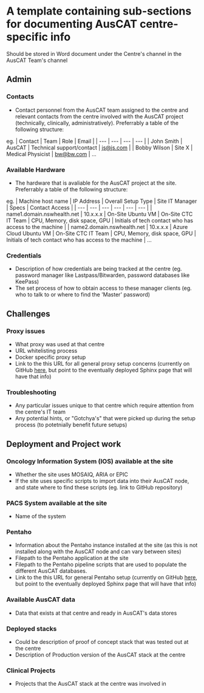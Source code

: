 # A template containing sub-sections for documenting AusCAT centre-specific info
Should be stored in Word document under the Centre's channel in the AusCAT Team's channel

## Admin
### Contacts
* Contact personnel from the AusCAT team assigned to the centre and relevant contacts from the centre involved with the AusCAT project (technically, clinically, administratively). Preferrably a table of the following structure:

eg. 
| Contact      | Team   | Role                      | Email     |
| ---          | ---    | ---                       | ---       |
| John Smith   | AusCAT | Technical support/contact | js@js.com |
| Bobby Wilson | Site X | Medical Physicist         | bw@bw.com |
...

### Available Hardware
* The hardware that is avaliable for the AusCAT project at the site.  Preferrably a table of the following structure:

eg. 
| Machine host name             | IP Address    | Overall Setup Type        | Site IT Manager               | Specs                         | Contact Access                                            |
| ---                           | ---           | ---                       | ---                           | ---                           | ---                                                       |
| name1.domain.nswhealth.net    | 10.x.x.x      | On-Site Ubuntu VM         | On-Site CTC IT Team           | CPU, Memory, disk space, GPU  | Initials of tech contact who has access to the machine    |
| name2.domain.nswhealth.net    | 10.x.x.x      | Azure Cloud Ubuntu VM     | On-Site CTC IT Team           | CPU, Memory, disk space, GPU  | Initials of tech contact who has access to the machine    |
...

### Credentials
* Description of how credentials are being tracked at the centre (eg. password manager like Lastpass/Bitwarden, password databases like KeePass)
* The set process of how to obtain access to these manager clients (eg. who to talk to or where to find the 'Master' password) 

## Challenges
### Proxy issues
* What proxy was used at that centre
* URL whitelisting process
* Docker specific proxy setup
* Link to the this URL for all general proxy setup concerns (currently on GitHub [here](https://github.com/AustralianCancerDataNetwork/auscatverse/blob/main/guides/INFRASTRUCTURE.md#network-proxy), but point to the eventually deployed Sphinx page that will have that info)

### Troubleshooting
* Any particular issues unique to that centre which require attention from the centre's IT team
* Any potential hints, or "Gotchya's" that were picked up during the setup process (to potetnially benefit future setups)

## Deployment and Project work
### Oncology Information System (IOS) available at the site
* Whether the site uses MOSAIQ, ARIA or EPIC
* If the site uses specific scripts to import data into their AusCAT node, and state where to find these scripts (eg. link to GitHub repository)
### PACS System available at the site
* Name of the system
### Pentaho
* Information about the Pentaho instance installed at the site (as this is not installed along with the AusCAT node and can vary between sites)
* Filepath to the Pentaho application at the site
* Filepath to the Pentaho pipeline scripts that are used to populate the different AusCAT databases.
* Link to the this URL for general Pentaho setup (currently on GitHub [here](https://github.com/AustralianCancerDataNetwork/auscat_installation#pentaho-installation), but point to the eventually deployed Sphinx page that will have that info)

### Available AusCAT data
* Data that exists at that centre and ready in AusCAT's data stores
### Deployed stacks
* Could be description of proof of concept stack that was tested out at the centre
* Description of Production version of the AusCAT stack at the centre
### Clinical Projects
* Projects that the AusCAT stack at the centre was involved in 
